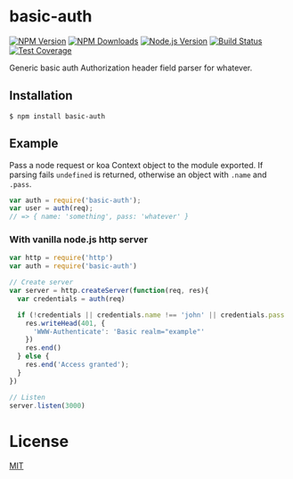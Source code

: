 # basic-auth

[![NPM Version][npm-image]][npm-url]
[![NPM Downloads][downloads-image]][downloads-url]
[![Node.js Version][node-version-image]][node-version-url]
[![Build Status][travis-image]][travis-url]
[![Test Coverage][coveralls-image]][coveralls-url]

Generic basic auth Authorization header field parser for whatever.

## Installation

```
$ npm install basic-auth
```

## Example

  Pass a node request or koa Context object to the module exported. If
  parsing fails `undefined` is returned, otherwise an object with
  `.name` and `.pass`.

```js
var auth = require('basic-auth');
var user = auth(req);
// => { name: 'something', pass: 'whatever' }

```

### With vanilla node.js http server

```js
var http = require('http')
var auth = require('basic-auth')

// Create server
var server = http.createServer(function(req, res){
  var credentials = auth(req)

  if (!credentials || credentials.name !== 'john' || credentials.pass !== 'secret') {
    res.writeHead(401, {
      'WWW-Authenticate': 'Basic realm="example"'
    })
    res.end()
  } else {
    res.end('Access granted');
  }
})

// Listen
server.listen(3000)
```

# License

[MIT](LICENSE)

[npm-image]: https://img.shields.io/npm/v/basic-auth.svg
[npm-url]: https://npmjs.org/package/basic-auth
[node-version-image]: https://img.shields.io/node/v/basic-auth.svg
[node-version-url]: http://nodejs.org/download/
[travis-image]: https://img.shields.io/travis/jshttp/basic-auth/master.svg
[travis-url]: https://travis-ci.org/jshttp/basic-auth
[coveralls-image]: https://img.shields.io/coveralls/jshttp/basic-auth/master.svg
[coveralls-url]: https://coveralls.io/r/jshttp/basic-auth?branch=master
[downloads-image]: https://img.shields.io/npm/dm/basic-auth.svg
[downloads-url]: https://npmjs.org/package/basic-auth
